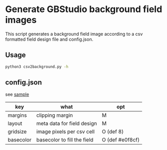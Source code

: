 # Generate GBStudio background field images

This script generates a background field image according to a csv formatted field design file and config.json.

## Usage

```bash
python3 csv2background.py -h
```

## config.json

see [sample](./sample/config.json)

| key       | what                        | opt             |
| --------- | --------------------------- | --------------- |
| margins   | clipping margin             | M               |
| layout    | meta data for field design  | M               |
| gridsize  | image pixels per csv cell   | O (def 8)       |
| basecolor | basecolor to fill the field | O (def #e0f8cf) |
